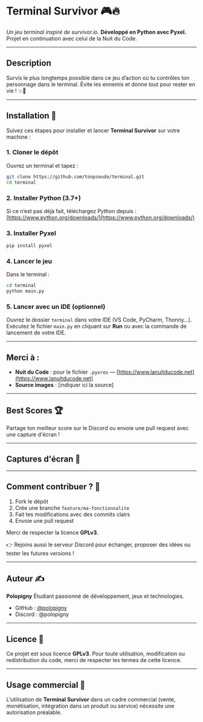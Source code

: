 # Terminal Survivor 🎮🔥

*Un jeu terminal inspiré de survivor.io.*
**Développé en Python avec Pyxel.**
Projet en continuation avec celui de la Nuit du Code.

---

## Description

Survis le plus longtemps possible dans ce jeu d’action où tu contrôles ton personnage dans le terminal.
Évite les ennemis et donne tout pour rester en vie ! 💥👾

---

## Installation 🚀

Suivez ces étapes pour installer et lancer **Terminal Survivor** sur votre machine :

### 1. Cloner le dépôt

Ouvrez un terminal et tapez :

```bash
git clone https://github.com/tonpseudo/terminal.git
cd terminal
```

### 2. Installer Python (3.7+)

Si ce n’est pas déjà fait, téléchargez Python depuis : [https://www.python.org/downloads/](https://www.python.org/downloads/)

### 3. Installer Pyxel

```bash
pip install pyxel
```

### 4. Lancer le jeu

Dans le terminal :

```bash
cd terminal
python main.py
```

### 5. Lancer avec un IDE (optionnel)

Ouvrez le dossier `terminal` dans votre IDE (VS Code, PyCharm, Thonny...).
Exécutez le fichier `main.py` en cliquant sur **Run** ou avec la commande de lancement de votre IDE.

---

## Merci à :

* **Nuit du Code** : pour le fichier `.pyxres` — [https://www.lanuitducode.net](https://www.lanuitducode.net)
* **Source images** : \[indiquer ici la source]

---

## Best Scores 🏆

Partage ton meilleur score sur le Discord ou envoie une pull request avec une capture d'écran !

---

## Captures d'écran 📸

---

## Comment contribuer ? 🤝

1. Fork le dépôt
2. Crée une branche `feature/ma-fonctionnalite`
3. Fait tes modifications avec des commits clairs
4. Envoie une pull request

Merci de respecter la licence **GPLv3**.

👉 Rejoins aussi le serveur Discord pour échanger, proposer des idées ou tester les futures versions !

---

## Auteur ✍️

**Polopigny**
Étudiant passionné de développement, jeux et technologies.

* GitHub : [@polopigny](https://github.com/polopigny)
* Discord : @polopigny

---

## Licence 📄

Ce projet est sous licence **GPLv3**. Pour toute utilisation, modification ou redistribution du code, merci de respecter les termes de cette licence.

---

## Usage commercial 💼

L’utilisation de **Terminal Survivor** dans un cadre commercial (vente, monétisation, intégration dans un produit ou service) nécessite une autorisation préalable. &#x20;
